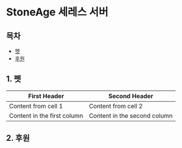 StoneAge 세레스 서버
======================

## 목차
* [펫](https://github.com/leejoonwhan/game/blob/master/stoneage/seres.md#1-펫)
* [후원](https://github.com/leejoonwhan/game/blob/master/stoneage/seres.md#2-후원)

## 1. 펫
First Header | Second Header
------------ | -------------
Content from cell 1 | Content from cell 2
Content in the first column | Content in the second column

## 2. 후원
